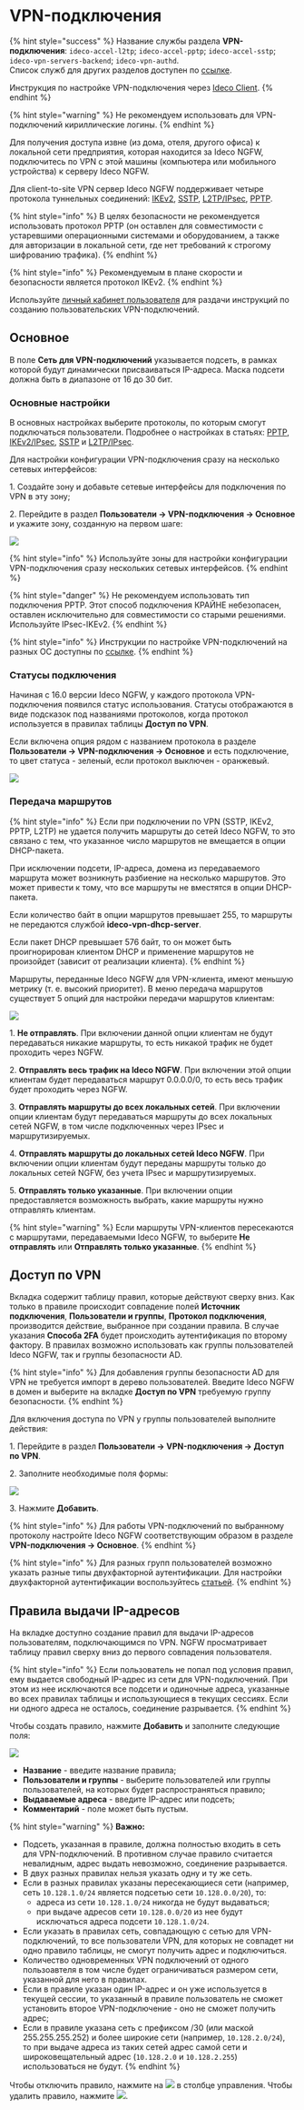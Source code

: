 # VPN-подключения

{% hint style="success" %}
Название службы раздела **VPN-подключения**: `ideco-accel-l2tp`; `ideco-accel-pptp`; `ideco-accel-sstp`; `ideco-vpn-servers-backend`; `ideco-vpn-authd`.\
Список служб для других разделов доступен по [ссылке](/settings/server-management/terminal.md).

Инструкция по настройке VPN-подключения через [Ideco Client](/settings/users/ideco-client/README.md).
{% endhint %}

{% hint style="warning" %}
Не рекомендуем использовать для VPN-подключений кириллические логины.
{% endhint %}

Для получения доступа извне (из дома, отеля, другого офиса) к локальной сети предприятия, которая находится за Ideco NGFW, подключитесь по VPN с этой машины (компьютера или мобильного устройства) к серверу Ideco NGFW.

Для client-to-site VPN сервер Ideco NGFW поддерживает четыре протокола туннельных соединений: [IKEv2](ipsec-ikev2.md), [SSTP](sstp.md), [L2TP/IPsec](l2tp-ipsec.md), [PPTP](pptp.md).

{% hint style="info" %}
В целях безопасности не рекомендуется использовать протокол PPTP (он оставлен для совместимости с устаревшими операционными системами и оборудованием, а также для авторизации в локальной сети, где нет требований к строгому шифрованию трафика).
{% endhint %}

{% hint style="info" %}
Рекомендуемым в плане скорости и безопасности является протокол IKEv2.
{% endhint %}

Используйте [личный кабинет пользователя](/settings/users/user-personal-account.md) для раздачи инструкций по созданию пользовательских VPN-подключений.

## Основное

В поле **Сеть для VPN-подключений** указывается подсеть, в рамках которой будут динамически присваиваться IP-адреса. Маска подсети должна быть в диапазоне от 16 до 30 бит.

### Основные настройки

В основных настройках выберите протоколы, по которым смогут подключаться пользователи. Подробнее о настройках в статьях: [PPTP](pptp.md), [IKEv2/IPsec](ipsec-ikev2.md), [SSTP](sstp.md) и [L2TP/IPsec](l2tp-ipsec.md).

Для настройки конфигурации VPN-подключения сразу на несколько сетевых интерфейсов:

1\. Создайте зону и добавьте сетевые интерфейсы для подключения по VPN в эту зону;

2\. Перейдите в раздел **Пользователи -> VPN-подключения -> Основное** и укажите зону, созданную на первом шаге:

![](/.gitbook/assets/vpn-authorization10.png)

{% hint style="info" %}
Используйте зоны для настройки конфигурации VPN-подключения сразу нескольких сетевых интерфейсов.
{% endhint %}

{% hint style="danger" %}
Не рекомендуем использовать тип подключения PPTP. Этот способ подключения КРАЙНЕ небезопасен, оставлен исключительно для совместимости со старыми решениями. Используйте IPsec-IKEv2.
{% endhint %}

{% hint style="info" %}
Инструкции по настройке VPN-подключений на разных ОС доступны по [ссылке](/recipes/popular-recipes/README.md).
{% endhint %}

### Статусы подключения

Начиная с 16.0 версии Ideco NGFW, у каждого протокола VPN-подключения появился статус использования. Статусы отображаются в виде подсказок под названиями протоколов, когда протокол используется в правилах таблицы **Доступ по VPN**.

Если включена опция рядом с названием протокола в разделе **Пользователи -> VPN-подключения -> Основное** и есть подключение, то цвет статуса - зеленый, если протокол выключен - оранжевый.

![](/.gitbook/assets/vpn-authorization11.png)

### Передача маршрутов

{% hint style="info" %}
Если при подключении по VPN (SSTP, IKEv2, PPTP, L2TP) не удается получить маршруты до сетей Ideco NGFW, то это связано с тем, что указанное число маршрутов не вмещается в опции DHCP-пакета.

При исключении подсети, IP-адреса, домена из передаваемого маршрута может возникнуть разбиение на несколько маршрутов. Это может привести к тому, что все маршруты не вместятся в опции DHCP-пакета.

Если количество байт в опции маршрутов превышает 255, то маршруты не передаются службой **ideco-vpn-dhcp-server**.

Если пакет DHCP превышает 576 байт, то он может быть проигнорирован клиентом DHCP и применение маршрутов не произойдет (зависит от реализации клиента).
{% endhint %}

Маршруты, переданные Ideco NGFW для VPN-клиента, имеют меньшую метрику (т. е. высокий приоритет). В меню передача маршрутов существует 5 опций для настройки передачи маршрутов клиентам:

![](/.gitbook/assets/vpn-authorization12.png)

1\. **Не отправлять**. При включении данной опции клиентам не будут передаваться никакие маршруты, то есть никакой трафик не будет проходить через NGFW.

2\. **Отправлять весь трафик на Ideco NGFW**. При включении этой опции клиентам будет передаваться маршрут 0.0.0.0/0, то есть весь трафик будет проходить через NGFW.

3\. **Отправлять маршруты до всех локальных сетей**. При включении опции клиентам будут передаваться маршруты до всех локальных сетей NGFW, в том числе подключенных через IPsec и маршрутизируемых.

4\. **Отправлять маршруты до локальных сетей Ideco NGFW**. При включении опции клиентам будут переданы маршруты только до локальных сетей NGFW, без учета IPsec и маршрутизируемых.

5\. **Отправлять только указанные**. При включении опции предоставляется возможность выбрать, какие маршруты нужно отправлять клиентам.

{% hint style="warning" %}
Если маршруты VPN-клиентов пересекаются с маршрутами, передаваемыми Ideco NGFW, то выберите **Не отправлять** или **Отправлять только указанные**.
{% endhint %}

## Доступ по VPN

Вкладка содержит таблицу правил, которые действуют сверху вниз. Как только в правиле происходит совпадение полей **Источник подключения**, **Пользователи и группы**, **Протокол подключения**, производится действие, выбранное при создании правила. В случае указания **Способа 2FA** будет происходить аутентификация по второму фактору. В правилах возможно использовать как группы пользователей Ideco NGFW, так и группы безопасности AD.

{% hint style="info" %}
Для добавления группы безопасности AD для VPN не требуется импорт в дерево пользователей. Введите Ideco NGFW в домен и выберите на вкладке **Доступ по VPN** требуемую группу безопасности.
{% endhint %}

Для включения доступа по VPN у группы пользователей выполните действия:

1\. Перейдите в раздел **Пользователи -> VPN-подключения -> Доступ по VPN**.

2\. Заполните необходимые поля формы:

![](/.gitbook/assets/vpn-authorization13.png)

3\. Нажмите **Добавить**.

{% hint style="info" %}
Для работы VPN-подключений по выбранному протоколу настройте Ideco NGFW соответствующим образом в разделе **VPN-подключения -> Основное**.
{% endhint %}

{% hint style="info" %}
Для разных групп пользователей возможно указать разные типы двухфакторной аутентификации. Для настройки двухфакторной аутентификации воспользуйтесь [статьей](/settings/users/two-factor-authentication.md).
{% endhint %}

## Правила выдачи IP-адресов

На вкладке доступно создание правил для выдачи IP-адресов пользователям, подключающимся по VPN. NGFW просматривает таблицу правил сверху вниз до первого совпадения пользователя.

{% hint style="info" %}
Если пользователь не попал под условия правил, ему выдается свободный IP-адрес из сети для VPN-подключений. При этом из нее исключаются все подсети и одиночные адреса, указанные во всех правилах таблицы и использующиеся в текущих сессиях. Если ни одного адреса не осталось, соединение разрывается.
{% endhint %}

Чтобы создать правило, нажмите **Добавить** и заполните следующие поля:

![](/.gitbook/assets/vpn-authorization.png)

* **Название** - введите название правила;
* **Пользователи и группы** - выберите пользователей или группы пользователей, на которых будет распространяться правило;
* **Выдаваемые адреса** - введите IP-адрес или подсеть;
* **Комментарий** - поле может быть пустым.

{% hint style="warning" %}
**Важно:**

* Подсеть, указанная в правиле, должна полностью входить в сеть для VPN-подключений. В противном случае правило считается невалидным, адрес выдать невозможно, соединение разрывается.
* В двух разных правилах нельзя указать одну и ту же сеть.
* Если в разных правилах указаны пересекающиеся сети (например, cеть `10.128.1.0/24` является подсетью cети `10.128.0.0/20`), то: 
    * адреса из cети `10.128.1.0/24` никогда не будут выдаваться; 
    * при выдаче адресов сети `10.128.0.0/20` из нее будут исключаться адреса подcети `10.128.1.0/24`.
* Если указать в правилах сеть, совпадающую с сетью для VPN-подключений, то все пользователи VPN, для которых не совпадет ни одно правило таблицы, не смогут получить адрес и подключиться.
* Количество одновременных VPN подключений от одного пользоавтеля в том числе будет ограничиваться размером сети, указанной для него в правилах.
* Если в правиле указан один IP-адрес и он уже используется в текущей сессии, то указанный в правиле пользователь не сможет установить второе VPN-подключение - оно не сможет получить адрес;
* Если в правиле указана сеть с префиксом /30 (или маской 255.255.255.252) и более широкие сети (например, `10.128.2.0/24`), то при выдаче адреса из таких сетей адрес самой сети и широковещательный адрес (`10.128.2.0` и `10.128.2.255`) использоваться не будут. 
{% endhint %}

Чтобы отключить правило, нажмите на ![](/.gitbook/assets/icon-on.png) в столбце управления. Чтобы удалить правило, нажмите ![](/.gitbook/assets/icon-delete1.png).